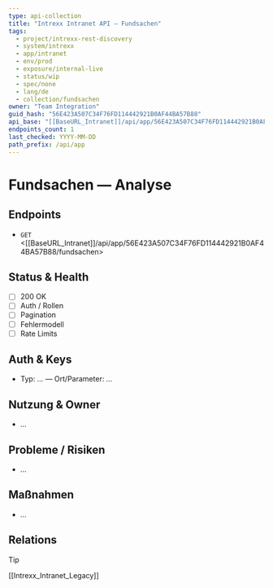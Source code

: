 ```yaml
---
type: api-collection
title: "Intrexx Intranet API — Fundsachen"
tags:
  - project/intrexx-rest-discovery
  - system/intrexx
  - app/intranet
  - env/prod
  - exposure/internal-live
  - status/wip
  - spec/none
  - lang/de
  - collection/fundsachen
owner: "Team Integration"
guid_hash: "56E423A507C34F76FD114442921B0AF44BA57B88"
api_base: "[[BaseURL_Intranet]]/api/app/56E423A507C34F76FD114442921B0AF44BA57B88"
endpoints_count: 1
last_checked: YYYY-MM-DD
path_prefix: /api/app
---
```


# Fundsachen — Analyse

## Endpoints
- `GET` <[[BaseURL_Intranet]]/api/app/56E423A507C34F76FD114442921B0AF44BA57B88/fundsachen>

## Status & Health
- [ ] 200 OK
- [ ] Auth / Rollen
- [ ] Pagination
- [ ] Fehlermodell
- [ ] Rate Limits

## Auth & Keys
- Typ: _…_ — Ort/Parameter: _…_

## Nutzung & Owner
- _…_

## Probleme / Risiken
- _…_

## Maßnahmen
- _…_

## Relations
> [!tip]
> [[Intrexx_Intranet_Legacy]]
